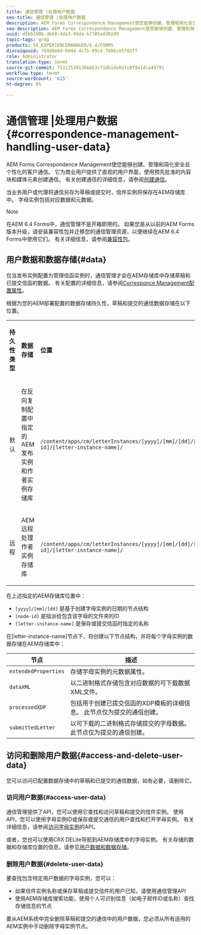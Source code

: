 ```yaml
---
title: 通信管理 |处理用户数据
seo-title: 通信管理 |处理用户数据
description: AEM Forms Correspondence Management使您能够创建、管理和简化安全且个性化的客户通信。 了解如何配置在AEM存储库中存储草稿和提交的字母的数据、访问存储的数据以及删除存储的数据。
seo-description: AEM Forms Correspondence Management使您能够创建、管理和简化安全且个性化的客户通信。 了解如何配置在AEM存储库中存储草稿和提交的字母的数据、访问存储的数据以及删除存储的数据。
uuid: d5bb190b-d668-4da3-95da-b7705ad302d9
topic-tags: grdp
products: SG_EXPERIENCEMANAGER/6.4/FORMS
discoiquuid: 764d8e0d-604d-4c7b-89cd-7686ce5f03ff
role: Administrator
translation-type: tm+mt
source-git-commit: 75312539136bb53cf1db1de03fc0f9a1dca49791
workflow-type: tm+mt
source-wordcount: '615'
ht-degree: 0%

---
```



# 通信管理 |处理用户数据{#correspondence-management-handling-user-data}

AEM Forms Correspondence Management使您能够创建、管理和简化安全且个性化的客户通信。 它为商业用户提供了直观的用户界面，使用预先批准的内容块和媒体元素创建通信。 有关创建通信的详细信息，请参阅[创建通信](/help/forms/using/create-correspondence.md)。

当业务用户或代理将通信另存为草稿或提交时，信件实例将保存在AEM存储库中。 字母实例包括对应数据和元数据。

>[!NOTE]
>
>在AEM 6.4 Forms中，通信管理不是开箱即用的。 如果您是从以前的AEM Forms版本升级，请安装兼容性包并迁移您的通信管理资源，以便继续在AEM 6.4 Forms中使用它们。 有关详细信息，请参阅[兼容性包](/help/forms/using/compatibility-package.md)。

## 用户数据和数据存储{#data}

仅当发布实例配置为管理信函实例时，通信管理才会在AEM存储库中存储草稿和已提交信函的数据。 有关配置的详细信息，请参阅[Corresponce Management配置属性](/help/forms/using/cm-configuration-properties.md)。

根据为您的AEM部署配置的数据存储持久性，草稿和提交的通信数据存储在以下位置。

<table> 
 <tbody>
  <tr>
   <td><p><strong>持久性类型</strong></p> </td> 
   <td><p><strong>数据存储</strong></p> </td> 
   <td><p><strong>位置</strong></p> </td> 
  </tr>
  <tr>
   <td><p>默认</p> </td> 
   <td><p>在反向复制配置中指定的AEM发布实例和作者实例存储库</p> </td> 
   <td><p><code>/content/apps/cm/letterInstances/[yyyy]/[mm]/[dd]/[node-id]/[letter-instance-name]/</code> </p> </td> 
  </tr>
  <tr>
   <td><p>远程</p> </td> 
   <td><p>AEM远程处理作者实例存储库</p> </td> 
   <td><p><code>/content/apps/cm/letterInstances/[yyyy]/[mm]/[dd]/[node-id]/[letter-instance-name]/</code></p> </td> 
  </tr>
 </tbody>
</table>

在上述指定的AEM存储库位置中：

* `[yyyy]/[mm]/[dd]` 是基于创建字母实例的日期的节点结构
* `[node-id]` 是指派给包含该字母的文件夹的ID
* `[letter-instance-name]` 是保存或提交信函时指定的名称

在[letter-instance-name]节点下，将创建以下节点结构，并将每个字母实例的数据存储在AEM存储库中：

| 节点 | 描述 |
|---|---|
| `extendedProperties` | 存储字母实例的元数据属性。 |
| `dataXML` | 以二进制格式存储包含对应数据的可下载数据XML文件。 |
| `processedXDP` | 包括用于创建已提交信函的XDP模板的详细信息。 此节点仅为提交的通信创建。 |
| `submittedLetter` | 以可下载的二进制格式存储提交的字母数据。 此节点仅为提交的通信创建。 |

## 访问和删除用户数据{#access-and-delete-user-data}

您可以访问已配置数据存储中的草稿和已提交的通信数据，如有必要，请删除它。

### 访问用户数据{#access-user-data}

通信管理提供了API，您可以使用它查找和访问草稿和提交的信件实例。 使用API，您可以使用字母实例ID或保存或提交通信的用户查找和打开字母实例。 有关详细信息，请参阅[访问字母实例](/help/forms/using/cm-apis-to-access-letter-instances.md)的API。

或者，您也可以使用CRX DELite导航到AEM存储库中的字母实例。 有关存储的数据和存储库位置的信息，请参见[用户数据和数据存储](/help/forms/using/correspondence-management-handling-user-data.md#data)。

### 删除用户数据{#delete-user-data}

要查找包含特定用户数据的字母实例，您可以：

* 如果信件实例名称或保存草稿或提交信件的用户已知，请使用通信管理API
* 使用AEM存储库搜索功能，使用个人可识别信息（如电子邮件ID或名称）查找存储信息的节点

要从AEM系统中完全删除草稿和提交的通信中的用户数据，您必须从所有适用的AEM实例中手动删除字母实例节点。
